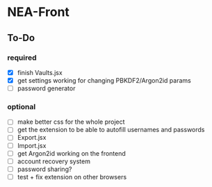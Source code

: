 # NEA-Front

## To-Do
### required
- [x] finish Vaults.jsx
- [x] get settings working for changing PBKDF2/Argon2id params
- [ ] password generator
### optional
- [ ] make better css for the whole project
- [ ] get the extension to be able to autofill usernames and passwords
- [ ] Export.jsx
- [ ] Import.jsx
- [ ] get Argon2id working on the frontend
- [ ] account recovery system
- [ ] password sharing?
- [ ] test + fix extension on other browsers